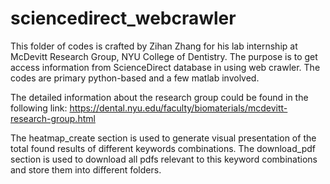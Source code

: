 # sciencedirect_webcrawler

This folder of codes is crafted by Zihan Zhang for his lab internship at McDevitt Research Group, NYU College of Dentistry. 
The purpose is to get access information from ScienceDirect database in using web crawler. The codes are primary python-based  and a few matlab involved. 

The detailed information about the research group could be found in the following link: 
https://dental.nyu.edu/faculty/biomaterials/mcdevitt-research-group.html

The heatmap_create section is used to generate visual presentation of the total found results of different keywords combinations. 
The download_pdf section is used to download all pdfs relevant to this keyword combinations and store them into different folders. 
